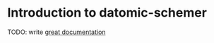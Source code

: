 # Introduction to datomic-schemer

TODO: write [great documentation](http://jacobian.org/writing/great-documentation/what-to-write/)
